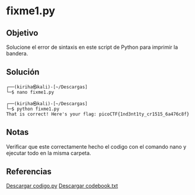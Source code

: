 # fixme1.py

## Objetivo 
Solucione el error de sintaxis en este script de Python para imprimir la bandera.

## Solución 
``` shell
┌──(kiriha㉿kali)-[~/Descargas]
└─$ nano fixme1.py  
                                                                                                                                                                       
┌──(kiriha㉿kali)-[~/Descargas]
└─$ python fixme1.py
That is correct! Here's your flag: picoCTF{1nd3nt1ty_cr1515_6a476c8f}
```

## Notas
Verificar que este correctamente hecho el codigo con el comando nano y ejecutar todo en la misma carpeta.

## Referencias
[Descargar codigo.py](https://artifacts.picoctf.net/c/100/code.py)
[Descargar codebook.txt](https://artifacts.picoctf.net/c/100/codebook.txt)